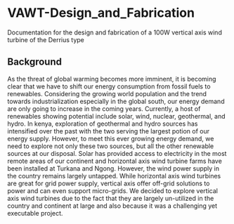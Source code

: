 # VAWT-Design_and_Fabrication
Documentation for the design and fabrication of a 100W vertical axis wind turbine of the Derrius type


## Background
As the threat of global warming becomes more imminent, it is becoming clear that we have to shift our energy consumption from fossil fuels to renewables. Considering the growing world population and the trend towards industrialization especially in the global south, our energy demand are only going to increase in the coming years. Currently, a host of renewables showing potential include solar, wind, nuclear, geothermal, and hydro. In kenya, exploration of geothermal and hydro sources has intensified over the past with the two serving the largest potion of our energy supply. However, to meet this ever growing energy demand, we need to explore not only these two sources, but all the other renewable sources at our disposal. Solar has provided access to electricity in the most remote areas of our continent and horizontal axis wind turbine farms have been installed at Turkana and Ngong. However, the wind power supply in the country remains largely untapped. 
While horizontal axis wind turbines are great for grid power supply, vertical axis offer off-grid solutions to power and can even support micro-grids. We decided to explore vertical axis wind turbines due to the fact that they are largely un-utilized in the country and continent at large and also because it was a challenging yet executable project. 


## 
